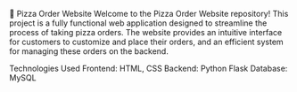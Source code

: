 🍕 Pizza Order Website Welcome to the Pizza Order Website repository! This project is a fully functional web application designed to streamline the process of taking pizza orders. The website provides an intuitive interface for customers to customize and place their orders, and an efficient system for managing these orders on the backend.

Technologies Used Frontend: HTML, CSS Backend: Python Flask Database: MySQL
